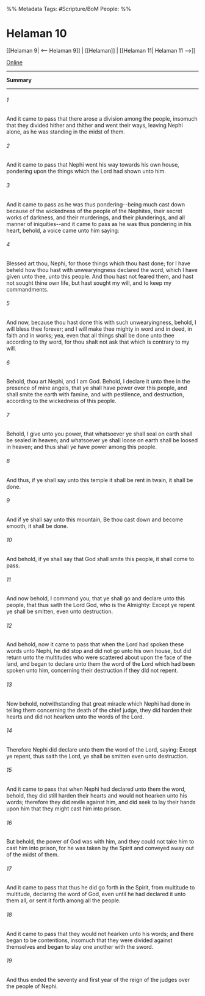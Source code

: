 %% Metadata
Tags: #Scripture/BoM
People: 
%%
# Helaman 10
[[Helaman 9| <-- Helaman 9]] | [[Helaman]] | [[Helaman 11| Helaman 11 -->]]

[Online](https://churchofjesuschrist.org/study/scriptures/bofm/hel/10?lang=eng)

---
__Summary__



---
###### 1
And it came to pass that there arose a division among the people, insomuch that they divided hither and thither and went their ways, leaving Nephi alone, as he was standing in the midst of them.
###### 2
And it came to pass that Nephi went his way towards his own house, pondering upon the things which the Lord had shown unto him.
###### 3
And it came to pass as he was thus pondering--being much cast down because of the wickedness of the people of the Nephites, their secret works of darkness, and their murderings, and their plunderings, and all manner of iniquities--and it came to pass as he was thus pondering in his heart, behold, a voice came unto him saying:
###### 4
Blessed art thou, Nephi, for those things which thou hast done; for I have beheld how thou hast with unwearyingness declared the word, which I have given unto thee, unto this people. And thou hast not feared them, and hast not sought thine own life, but hast sought my will, and to keep my commandments.
###### 5
And now, because thou hast done this with such unwearyingness, behold, I will bless thee forever; and I will make thee mighty in word and in deed, in faith and in works; yea, even that all things shall be done unto thee according to thy word, for thou shalt not ask that which is contrary to my will.
###### 6
Behold, thou art Nephi, and I am God. Behold, I declare it unto thee in the presence of mine angels, that ye shall have power over this people, and shall smite the earth with famine, and with pestilence, and destruction, according to the wickedness of this people.
###### 7
Behold, I give unto you power, that whatsoever ye shall seal on earth shall be sealed in heaven; and whatsoever ye shall loose on earth shall be loosed in heaven; and thus shall ye have power among this people.
###### 8
And thus, if ye shall say unto this temple it shall be rent in twain, it shall be done.
###### 9
And if ye shall say unto this mountain, Be thou cast down and become smooth, it shall be done.
###### 10
And behold, if ye shall say that God shall smite this people, it shall come to pass.
###### 11
And now behold, I command you, that ye shall go and declare unto this people, that thus saith the Lord God, who is the Almighty: Except ye repent ye shall be smitten, even unto destruction.
###### 12
And behold, now it came to pass that when the Lord had spoken these words unto Nephi, he did stop and did not go unto his own house, but did return unto the multitudes who were scattered about upon the face of the land, and began to declare unto them the word of the Lord which had been spoken unto him, concerning their destruction if they did not repent.
###### 13
Now behold, notwithstanding that great miracle which Nephi had done in telling them concerning the death of the chief judge, they did harden their hearts and did not hearken unto the words of the Lord.
###### 14
Therefore Nephi did declare unto them the word of the Lord, saying: Except ye repent, thus saith the Lord, ye shall be smitten even unto destruction.
###### 15
And it came to pass that when Nephi had declared unto them the word, behold, they did still harden their hearts and would not hearken unto his words; therefore they did revile against him, and did seek to lay their hands upon him that they might cast him into prison.
###### 16
But behold, the power of God was with him, and they could not take him to cast him into prison, for he was taken by the Spirit and conveyed away out of the midst of them.
###### 17
And it came to pass that thus he did go forth in the Spirit, from multitude to multitude, declaring the word of God, even until he had declared it unto them all, or sent it forth among all the people.
###### 18
And it came to pass that they would not hearken unto his words; and there began to be contentions, insomuch that they were divided against themselves and began to slay one another with the sword.
###### 19
And thus ended the seventy and first year of the reign of the judges over the people of Nephi.



